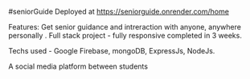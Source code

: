 #seniorGuide Deployed at https://seniorguide.onrender.com/home

Features: Get senior guidance and intreraction with anyone, anywhere personally . Full stack project - fully responsive completed in 3 weeks.

Techs used - Google Firebase, mongoDB, ExpressJs, NodeJs.

A social media platform between students
